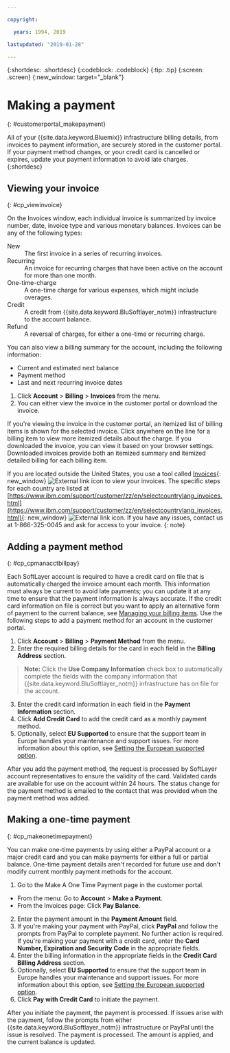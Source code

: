 ```yaml
---

copyright:

  years: 1994, 2019

lastupdated: "2019-01-28"

---
```


{:shortdesc: .shortdesc}
{:codeblock: .codeblock}
{:tip: .tip}
{:screen: .screen}
{:new_window: target="_blank"}


# Making a payment
{: #customerportal_makepayment}

All of your {{site.data.keyword.Bluemix}} infrastructure billing details, from invoices to payment information, are securely stored in the customer portal. If your payment method changes, or your credit card is cancelled or expires, update your payment information to avoid late charges.
{:shortdesc}

## Viewing your invoice
{: #cp_viewinvoice}

On the Invoices window, each individual invoice is summarized by invoice number, date, invoice type and various monetary balances. Invoices can be any of the following types:

<dl>
<dt>New</dt>
<dd>The first invoice in a series of recurring invoices.</dd>
<dt>Recurring</dt>
<dd>An invoice for recurring charges that have been active on the account for more than one month.</dd>
<dt>One-time-charge</dt>
<dd>A one-time charge for various expenses, which might include overages.</dd>
<dt>Credit</dt>
<dd>A credit from {{site.data.keyword.BluSoftlayer_notm}} infrastructure to the account balance.</dd>
<dt>Refund</dt>
<dd>A reversal of charges, for either a one-time or recurring charge.</dd>
</dl>

You can also view a billing summary for the account, including the following information:
  * Current and estimated next balance
  * Payment method
  * Last and next recurring invoice dates

1. Click **Account** > **Billing** > **Invoices** from the menu.
2. You can either view the invoice in the customer portal or download the invoice.

If you're viewing the invoice in the customer portal, an itemized list of billing items is shown for the selected invoice. Click anywhere on the line for a billing item to view more itemized details about the charge. If you downloaded the invoice, you can view it based on your browser settings. Downloaded invoices provide both an itemized summary and itemized detailed billing for each billing item.

If you are located outside the United States, you use a tool called [Invoices](http://www.ibm.com/support/customer/invoices){: new_window} ![External link icon](../icons/launch-glyph.svg "External link icon") to view your invoices. The specific steps for each country are listed at [https://www.ibm.com/support/customer/zz/en/selectcountrylang_invoices.html](https://www.ibm.com/support/customer/zz/en/selectcountrylang_invoices.html){: new_window} ![External link icon](../icons/launch-glyph.svg "External link icon"). If you have any issues, contact us at 1-866-325-0045 and ask for access to your invoice.
{: note}

## Adding a payment method
{: #cp_cpmanacctbillpay}

Each SoftLayer account is required to have a credit card on file that is automatically charged the invoice amount each month. This information must always be current to avoid late payments; you can update it at any time to ensure that the payment information is always accurate. If the credit card information on file is correct but you want to apply an alternative form of payment to the current balance, see [Managing your billing items](/docs/customer-portal/cpmanacctbillpay.html#cp_makeonetimepayment). Use the following steps to add a payment method for an account in the customer portal.

1. Click **Account** > **Billing** > **Payment Method** from the menu.
2. Enter the required billing details for the card in each field in the **Billing Address** section.
> **Note:** Click the **Use Company Information** check box to automatically complete the fields with the company information that {{site.data.keyword.BluSoftlayer_notm}} infrastructure has on file for the account.
3. Enter the credit card information in each field in the **Payment Information** section.
4. Click **Add Credit Card** to add the credit card as a monthly payment method.
5. Optionally, select **EU Supported** to ensure that the support team in Europe handles your maintenance and support issues.  For more information about this option, see [Setting the European supported option](/docs/customer-portal/cpmanuserprof.html#cp_seteusupported).

After you add the payment method, the request is processed by SoftLayer account representatives to ensure the validity of the card. Validated cards are available for use on the account within 24 hours. The status change for the payment method is emailed to the contact that was provided when the payment method was added.

## Making a one-time payment
{: #cp_makeonetimepayment}

You can make one-time payments by using either a PayPal account or a major credit card and you can make payments for either a full or partial balance. One-time payment details aren't recorded for future use and don't modify current monthly payment methods for the account.

1. Go to the Make A One Time Payment page in the customer portal.
 * From the menu: Go to **Account** > **Make a Payment**.
 * From the Invoices page: Click **Pay Balance**.
2. Enter the payment amount in the **Payment Amount** field.
3. If you're making your payment with PayPal, click **PayPal** and follow the prompts from PayPal to complete payment. No further action is required. If you're making your payment with a credit card, enter the **Card Number, Expiration and Security Code** in the appropriate fields.
4. Enter the billing information in the appropriate fields in the **Credit Card Billing Address** section.
5. Optionally, select **EU Supported** to ensure that the support team in Europe handles your maintenance and support issues.  For more information about this option, see [Setting the European supported option](/docs/customer-portal/cpmanuserprof.html#cp_seteusupported).
6. Click **Pay with Credit Card** to initiate the payment.

After you initiate the payment, the payment is processed. If issues arise with the payment, follow the prompts from either {{site.data.keyword.BluSoftlayer_notm}} infrastructure or PayPal until the issue is resolved. The payment is processed. The amount is applied, and the current balance is updated.
